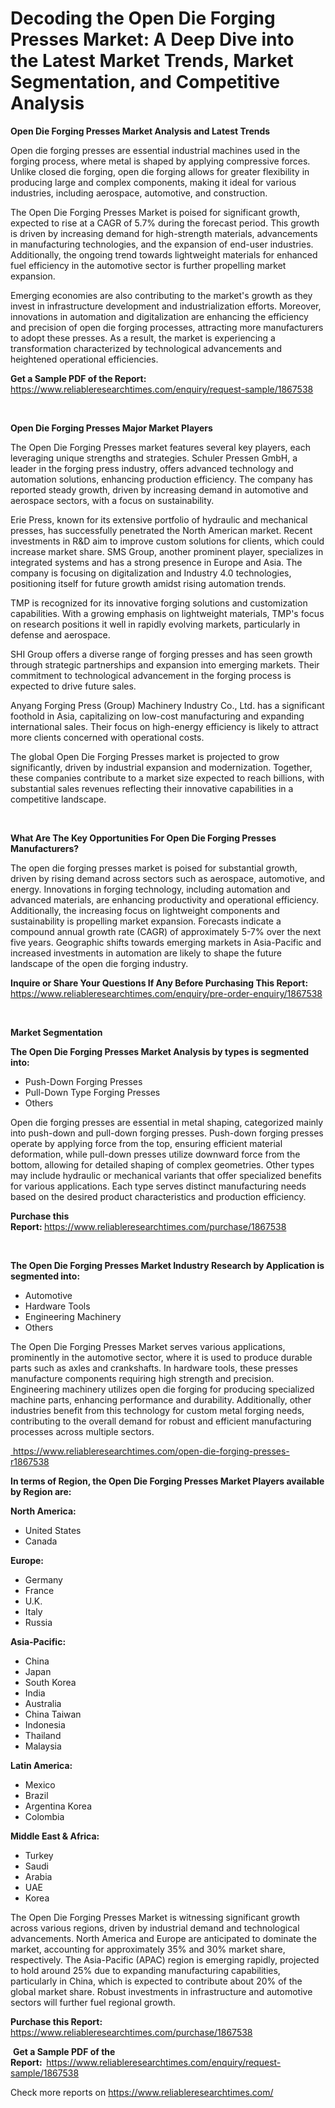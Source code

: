 <p><h1>Decoding the Open Die Forging Presses Market: A Deep Dive into the Latest Market Trends, Market Segmentation, and Competitive Analysis</h1></p><p><strong>Open Die Forging Presses Market Analysis and Latest Trends</strong></p>
<p><p>Open die forging presses are essential industrial machines used in the forging process, where metal is shaped by applying compressive forces. Unlike closed die forging, open die forging allows for greater flexibility in producing large and complex components, making it ideal for various industries, including aerospace, automotive, and construction. </p><p>The Open Die Forging Presses Market is poised for significant growth, expected to rise at a CAGR of 5.7% during the forecast period. This growth is driven by increasing demand for high-strength materials, advancements in manufacturing technologies, and the expansion of end-user industries. Additionally, the ongoing trend towards lightweight materials for enhanced fuel efficiency in the automotive sector is further propelling market expansion. </p><p>Emerging economies are also contributing to the market's growth as they invest in infrastructure development and industrialization efforts. Moreover, innovations in automation and digitalization are enhancing the efficiency and precision of open die forging processes, attracting more manufacturers to adopt these presses. As a result, the market is experiencing a transformation characterized by technological advancements and heightened operational efficiencies.</p></p>
<p><strong>Get a Sample PDF of the Report:&nbsp;</strong> <a href="https://www.reliableresearchtimes.com/enquiry/request-sample/1867538?utm_campaign=2455&utm_medium=2&utm_source=Github&utm_content=ia&utm_term=19022025&utm_id=open-die-forging-presses">https://www.reliableresearchtimes.com/enquiry/request-sample/1867538</a></p>
<p>&nbsp;</p>
<p><strong>Open Die Forging Presses Major Market Players</strong></p>
<p><p>The Open Die Forging Presses market features several key players, each leveraging unique strengths and strategies. Schuler Pressen GmbH, a leader in the forging press industry, offers advanced technology and automation solutions, enhancing production efficiency. The company has reported steady growth, driven by increasing demand in automotive and aerospace sectors, with a focus on sustainability.</p><p>Erie Press, known for its extensive portfolio of hydraulic and mechanical presses, has successfully penetrated the North American market. Recent investments in R&D aim to improve custom solutions for clients, which could increase market share. SMS Group, another prominent player, specializes in integrated systems and has a strong presence in Europe and Asia. The company is focusing on digitalization and Industry 4.0 technologies, positioning itself for future growth amidst rising automation trends.</p><p>TMP is recognized for its innovative forging solutions and customization capabilities. With a growing emphasis on lightweight materials, TMP's focus on research positions it well in rapidly evolving markets, particularly in defense and aerospace. </p><p>SHI Group offers a diverse range of forging presses and has seen growth through strategic partnerships and expansion into emerging markets. Their commitment to technological advancement in the forging process is expected to drive future sales.</p><p>Anyang Forging Press (Group) Machinery Industry Co., Ltd. has a significant foothold in Asia, capitalizing on low-cost manufacturing and expanding international sales. Their focus on high-energy efficiency is likely to attract more clients concerned with operational costs.</p><p>The global Open Die Forging Presses market is projected to grow significantly, driven by industrial expansion and modernization. Together, these companies contribute to a market size expected to reach billions, with substantial sales revenues reflecting their innovative capabilities in a competitive landscape.</p></p>
<p>&nbsp;</p>
<p><strong>What Are The Key Opportunities For Open Die Forging Presses Manufacturers?</strong></p>
<p><p>The open die forging presses market is poised for substantial growth, driven by rising demand across sectors such as aerospace, automotive, and energy. Innovations in forging technology, including automation and advanced materials, are enhancing productivity and operational efficiency. Additionally, the increasing focus on lightweight components and sustainability is propelling market expansion. Forecasts indicate a compound annual growth rate (CAGR) of approximately 5-7% over the next five years. Geographic shifts towards emerging markets in Asia-Pacific and increased investments in automation are likely to shape the future landscape of the open die forging industry.</p></p>
<p><strong>Inquire or Share Your Questions If Any Before Purchasing This Report:</strong> <a href="https://www.reliableresearchtimes.com/enquiry/pre-order-enquiry/1867538?utm_campaign=2455&utm_medium=2&utm_source=Github&utm_content=ia&utm_term=19022025&utm_id=open-die-forging-presses">https://www.reliableresearchtimes.com/enquiry/pre-order-enquiry/1867538</a></p>
<p>&nbsp;</p>
<p><strong>Market Segmentation</strong></p>
<p><strong>The Open Die Forging Presses Market Analysis by types is segmented into:</strong></p>
<p><ul><li>Push-Down Forging Presses</li><li>Pull-Down Type Forging Presses</li><li>Others</li></ul></p>
<p><p>Open die forging presses are essential in metal shaping, categorized mainly into push-down and pull-down forging presses. Push-down forging presses operate by applying force from the top, ensuring efficient material deformation, while pull-down presses utilize downward force from the bottom, allowing for detailed shaping of complex geometries. Other types may include hydraulic or mechanical variants that offer specialized benefits for various applications. Each type serves distinct manufacturing needs based on the desired product characteristics and production efficiency.</p></p>
<p><strong>Purchase this Report:&nbsp;</strong><a href="https://www.reliableresearchtimes.com/purchase/1867538?utm_campaign=2455&utm_medium=2&utm_source=Github&utm_content=ia&utm_term=19022025&utm_id=open-die-forging-presses">https://www.reliableresearchtimes.com/purchase/1867538</a></p>
<p>&nbsp;</p>
<p><strong>The Open Die Forging Presses Market Industry Research by Application is segmented into:</strong></p>
<p><ul><li>Automotive</li><li>Hardware Tools</li><li>Engineering Machinery</li><li>Others</li></ul></p>
<p><p>The Open Die Forging Presses Market serves various applications, prominently in the automotive sector, where it is used to produce durable parts such as axles and crankshafts. In hardware tools, these presses manufacture components requiring high strength and precision. Engineering machinery utilizes open die forging for producing specialized machine parts, enhancing performance and durability. Additionally, other industries benefit from this technology for custom metal forging needs, contributing to the overall demand for robust and efficient manufacturing processes across multiple sectors.</p></p>
<p><a href="https://www.reliableresearchtimes.com/open-die-forging-presses-r1867538?utm_campaign=2455&utm_medium=2&utm_source=Github&utm_content=ia&utm_term=19022025&utm_id=open-die-forging-presses">&nbsp;https://www.reliableresearchtimes.com/open-die-forging-presses-r1867538</a></p>
<p><strong>In terms of Region, the Open Die Forging Presses Market Players available by Region are:</strong></p>
<p>
    <p> <strong> North America: </strong>
        <ul>
            <li>United States</li>
            <li>Canada</li>
        </ul>
        </p> 
    <p> <strong> Europe: </strong>
        <ul>
            <li>Germany</li>
            <li>France</li>
            <li>U.K.</li>
            <li>Italy</li>
            <li>Russia</li>
        </ul>
        </p> 
    <p> <strong> Asia-Pacific: </strong>
        <ul>
            <li>China</li>
            <li>Japan</li>
            <li>South Korea</li>
            <li>India</li>
            <li>Australia</li>
            <li>China Taiwan</li>
            <li>Indonesia</li>
            <li>Thailand</li>
            <li>Malaysia</li>
        </ul>
        </p> 
    <p> <strong> Latin America: </strong>
        <ul>
            <li>Mexico</li>
            <li>Brazil</li>
            <li>Argentina Korea</li>
            <li>Colombia</li>
        </ul>
        </p> 
    <p> <strong> Middle East & Africa: </strong>
        <ul>
            <li>Turkey</li>
            <li>Saudi</li>
            <li>Arabia</li>
            <li>UAE</li>
            <li>Korea</li>
        </ul>
    </p>
    </p>
<p><p>The Open Die Forging Presses Market is witnessing significant growth across various regions, driven by industrial demand and technological advancements. North America and Europe are anticipated to dominate the market, accounting for approximately 35% and 30% market share, respectively. The Asia-Pacific (APAC) region is emerging rapidly, projected to hold around 25% due to expanding manufacturing capabilities, particularly in China, which is expected to contribute about 20% of the global market share. Robust investments in infrastructure and automotive sectors will further fuel regional growth.</p></p>
<p><strong>Purchase this Report: </strong><a href="https://www.reliableresearchtimes.com/purchase/1867538?utm_campaign=2455&utm_medium=2&utm_source=Github&utm_content=ia&utm_term=19022025&utm_id=open-die-forging-presses">https://www.reliableresearchtimes.com/purchase/1867538</a></p>
<p>&nbsp;<strong>Get a Sample PDF of the Report:&nbsp;&nbsp;</strong><a href="https://www.reliableresearchtimes.com/enquiry/request-sample/1867538?utm_campaign=2455&utm_medium=2&utm_source=Github&utm_content=ia&utm_term=19022025&utm_id=open-die-forging-presses">https://www.reliableresearchtimes.com/enquiry/request-sample/1867538</a></p>
<p><strong></strong></p>
<p>Check more reports on <a href="https://www.reliableresearchtimes.com/?utm_campaign=2455&utm_medium=2&utm_source=Github&utm_content=ia&utm_term=19022025&utm_id=open-die-forging-presses">https://www.reliableresearchtimes.com/</a></p>